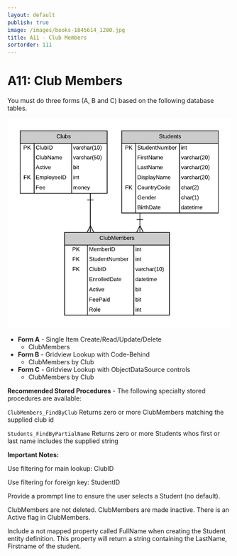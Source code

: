 ```yaml
---
layout: default
publish: true
image: /images/books-1845614_1280.jpg
title: A11 - Club Members
sortorder: 111
---
```

# A11: Club Members

You must do three forms (A, B and C) based on the following database tables.

![](A11.png)

- **Form A** - Single Item Create/Read/Update/Delete
  - ClubMembers
- **Form B** - Gridview Lookup with Code-Behind
  - ClubMembers by Club
- **Form C** - Gridview Lookup with ObjectDataSource controls
  - ClubMembers by Club

**Recommended Stored Procedures** - The following specialty stored procedures are available:

`ClubMembers_FindByClub` Returns zero or more ClubMembers matching the supplied club id

`Students_FindByPartialName` Returns zero or more Students whos first or last name includes the supplied string

**Important Notes:** 

Use filtering for main lookup: ClubID

Use filtering for foreign key: StudentID

Provide a prommpt line to ensure the user selects a Student (no default).

ClubMembers are not deleted. ClubMembers are made inactive. There is an Active flag in ClubMembers.

Include a not mapped property called FullName when creating the Student entity definition. This property will return a string containing the LastName, Firstname of the student.
